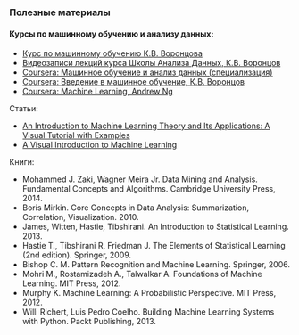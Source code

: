 ### Полезные материалы
#### Курсы по машинному обучению и анализу данных: <br>
+    [Курс по машинному обучению К.В. Воронцова](http://www.machinelearning.ru/wiki/index.php?title=%D0%9C%D0%B0%D1%88%D0%B8%D0%BD%D0%BD%D0%BE%D0%B5_%D0%BE%D0%B1%D1%83%D1%87%D0%B5%D0%BD%D0%B8%D0%B5_%28%D0%BA%D1%83%D1%80%D1%81_%D0%BB%D0%B5%D0%BA%D1%86%D0%B8%D0%B9%2C_%D0%9A.%D0%92.%D0%92%D0%BE%D1%80%D0%BE%D0%BD%D1%86%D0%BE%D0%B2%29)
+    [Видеозаписи лекций курса Школы Анализа Данных, К.В. Воронцов](https://yandexdataschool.ru/edu-process/courses/machine-learning)
+    [Coursera: Машинное обучение и анализ данных (специализация)](https://www.coursera.org/specializations/machine-learning-data-analysis)
+    [Coursera: Введение в машинное обучение, К.В. Воронцов](https://www.coursera.org/learn/vvedenie-mashinnoe-obuchenie)
+    [Coursera: Machine Learning, Andrew Ng](https://www.coursera.org/learn/machine-learning)

Статьи:<br>
+    [An Introduction to Machine Learning Theory and Its Applications: A Visual Tutorial with Examples](https://www.toptal.com/machine-learning/machine-learning-theory-an-introductory-primer)
+    [A Visual Introduction to Machine Learning](http://www.r2d3.us/visual-intro-to-machine-learning-part-1/)

Книги:<br>
+    Mohammed J. Zaki, Wagner Meira Jr. Data Mining and Analysis. Fundamental Concepts and Algorithms. Cambridge University Press, 2014.
+    Boris Mirkin. Core Concepts in Data Analysis: Summarization, Correlation, Visualization. 2010.
+    James, Witten, Hastie, Tibshirani. An Introduction to Statistical Learning. 2013.
+    Hastie T., Tibshirani R, Friedman J. The Elements of Statistical Learning (2nd edition). Springer, 2009.
+    Bishop C. M. Pattern Recognition and Machine Learning. Springer, 2006.
+    Mohri M., Rostamizadeh A., Talwalkar A. Foundations of Machine Learning. MIT Press, 2012.
+    Murphy K. Machine Learning: A Probabilistic Perspective. MIT Press, 2012.
+    Willi Richert, Luis Pedro Coelho. Building Machine Learning Systems with Python. Packt Publishing, 2013.

